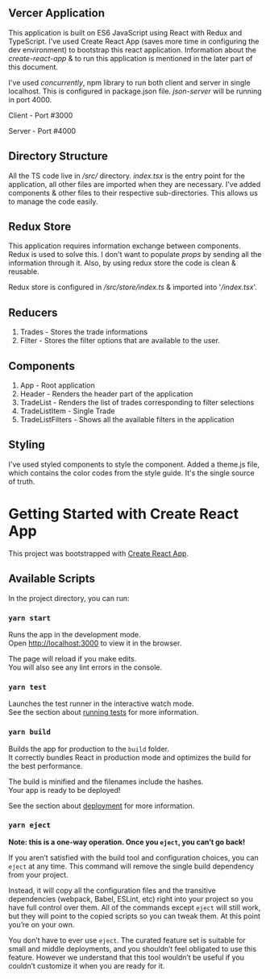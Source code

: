 ## Vercer Application

This application is built on ES6 JavaScript using React with Redux and TypeScript. I've used Create React App (saves more time in configuring the dev environment) to bootstrap this react application. Information about the _create-react-app_ & to run this application is mentioned in the later part of this document.

I've used _concurrently_, npm library to run both client and server in single localhost. This is configured in package.json file. _json-server_ will be running in port 4000.

Client - Port #3000

Server - Port #4000

## Directory Structure

All the TS code live in _/src/_ directory. _index.tsx_ is the entry point for the application, all other files are imported when they are necessary. I've added components & other files to their respective sub-directories. This allows us to manage the code easily.

## Redux Store

This application requires information exchange between components. Redux is used to solve this. I don't want to populate _props_ by sending all the information through it. Also, by using redux store the code is clean & reusable.

Redux store is configured in _/src/store/index.ts_ & imported into '_/index.tsx_'.

## Reducers

1. Trades - Stores the trade informations
2. Filter - Stores the filter options that are available to the user.

## Components

1. App - Root application
2. Header - Renders the header part of the application
3. TradeList - Renders the list of trades corresponding to filter selections
4. TradeListItem - Single Trade
5. TradeListFilters - Shows all the available filters in the application

## Styling

I've used styled components to style the component. Added a theme.js file, which contains the color codes from the style guide. It's the single source of truth.

# Getting Started with Create React App

This project was bootstrapped with [Create React App](https://github.com/facebook/create-react-app).

## Available Scripts

In the project directory, you can run:

### `yarn start`

Runs the app in the development mode.\
Open [http://localhost:3000](http://localhost:3000) to view it in the browser.

The page will reload if you make edits.\
You will also see any lint errors in the console.

### `yarn test`

Launches the test runner in the interactive watch mode.\
See the section about [running tests](https://facebook.github.io/create-react-app/docs/running-tests) for more information.

### `yarn build`

Builds the app for production to the `build` folder.\
It correctly bundles React in production mode and optimizes the build for the best performance.

The build is minified and the filenames include the hashes.\
Your app is ready to be deployed!

See the section about [deployment](https://facebook.github.io/create-react-app/docs/deployment) for more information.

### `yarn eject`

**Note: this is a one-way operation. Once you `eject`, you can’t go back!**

If you aren’t satisfied with the build tool and configuration choices, you can `eject` at any time. This command will remove the single build dependency from your project.

Instead, it will copy all the configuration files and the transitive dependencies (webpack, Babel, ESLint, etc) right into your project so you have full control over them. All of the commands except `eject` will still work, but they will point to the copied scripts so you can tweak them. At this point you’re on your own.

You don’t have to ever use `eject`. The curated feature set is suitable for small and middle deployments, and you shouldn’t feel obligated to use this feature. However we understand that this tool wouldn’t be useful if you couldn’t customize it when you are ready for it.
